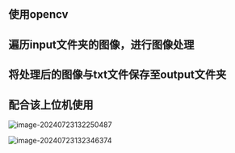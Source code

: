 ## 使用opencv

## 遍历input文件夹的图像，进行图像处理

## 将处理后的图像与txt文件保存至output文件夹

## 配合该上位机使用



![image-20240723132250487](C:\Users\admin\AppData\Roaming\Typora\typora-user-images\image-20240723132250487.png)

![image-20240723132346374](C:\Users\admin\AppData\Roaming\Typora\typora-user-images\image-20240723132346374.png)
